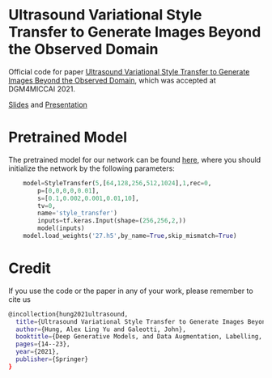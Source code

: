 # Ultrasound Variational Style Transfer to Generate Images Beyond the Observed Domain

Official code for paper [Ultrasound Variational Style Transfer to Generate Images Beyond the Observed Domain](https://link.springer.com/content/pdf/10.1007%2F978-3-030-88210-5_2.pdf), which was accepted at DGM4MICCAI 2021. 

[Slides](https://drive.google.com/file/d/1V45OigWr-_rMHzfL_Mi2j0q9eLulTuu9/view?usp=sharing) and [Presentation](https://www.youtube.com/watch?v=JoCAx0nsMV8&t=2s)

# Pretrained Model
The pretrained model for our network can be found [here](https://drive.google.com/file/d/15g-j4WSp74emhapwHXzyOSR_q8YDaVKO/view?usp=sharing), where you should initialize the network by the following parameters:
```python
	model=StyleTransfer(5,[64,128,256,512,1024],1,rec=0,
        p=[0,0,0,0,0.01],
        s=[0.1,0.002,0.001,0.01,10],
        tv=0,
        name='style_transfer')
    	inputs=tf.keras.Input(shape=(256,256,2,))
    	model(inputs)
	model.load_weights('27.h5',by_name=True,skip_mismatch=True)
```
# Credit 
If you use the code or the paper in any of your work, please remember to cite us
```bash
@incollection{hung2021ultrasound,
  title={Ultrasound Variational Style Transfer to Generate Images Beyond the Observed Domain},
  author={Hung, Alex Ling Yu and Galeotti, John},
  booktitle={Deep Generative Models, and Data Augmentation, Labelling, and Imperfections},
  pages={14--23},
  year={2021},
  publisher={Springer}
}
```